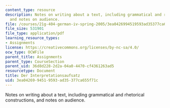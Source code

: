 ```yaml
---
content_type: resource
description: Notes on writing about a text, including grammatical and rhetorical constructions,
  and notes on audience.
file: /courses/21g-404-german-iv-spring-2005/3ea0426994519593ad35377ca655f71c_MIT21G_404S05_interpretati.pdf
file_size: 531901
file_type: application/pdf
learning_resource_types:
- Assignments
license: https://creativecommons.org/licenses/by-nc-sa/4.0/
ocw_type: OCWFile
parent_title: Assignments
parent_type: CourseSection
parent_uid: 36d8d228-2d2a-04a0-4470-cf4361263ad5
resourcetype: Document
title: Der Interpretationsaufsatz
uid: 3ea04269-9451-9593-ad35-377ca655f71c
---
```

Notes on writing about a text, including grammatical and rhetorical constructions, and notes on audience.